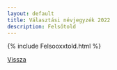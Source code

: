 ```yaml
---
layout: default
title: Választási névjegyzék 2022
description: Felsőtold
---
```


{% include Felsooxxtold.html %}

[Vissza](./)